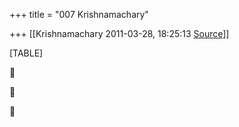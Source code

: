 +++
title = "007 Krishnamachary"

+++
[[Krishnamachary	2011-03-28, 18:25:13 [Source](https://groups.google.com/g/samskrita/c/WNbhNu2rWic)]]



[TABLE]







